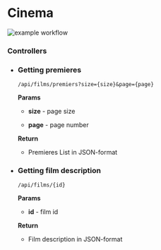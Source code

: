 # Cinema

![example workflow](https://github.com/semura823/cinema-project/actions/workflows/ci.yml/badge.svg)

### Controllers

* ### Getting premieres
  `/api/films/premiers?size={size}&page={page}`

  **Params**

  * **size** - page size

  * **page** - page number

  **Return**

  * Premieres List in JSON-format


* ### Getting film description
  `/api/films/{id}`

  **Params**

  * **id** - film id

  **Return**

  * Film description in JSON-format